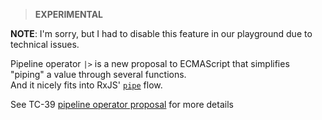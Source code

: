 <!--
name:		
title:		RxJS with pipeline |> operator proposal
pageTitle:	RxJS with pipeline |> operator proposal
desc:		This example shows how to use ECMAScript pipeline operator proposal with RxJS pipe operators
docsUrl:	
-->

> **EXPERIMENTAL**

**NOTE**: I'm sorry, but I had to disable this feature in our playground due to technical issues.

Pipeline operator `|>` is a new proposal to ECMAScript that simplifies "piping" a value through several functions.    
And it nicely fits into RxJS' [`pipe`](/rxjs/pipe/) flow.

See TC-39 [pipeline operator proposal](https://github.com/tc39/proposal-pipeline-operator/) for more details


<!--
```ts
// proposal-pipeline-operator
const { rxObserver } = require('api/v0.3');
const { timer } = require('rxjs');
const { take, map } = require('rxjs/operators');

const msg = 'awesome';

timer(0, 5)
  |> take(msg.length)
  |> map(index=>msg[index])
  |> subscribe(rxObserver())
  ;

function subscribe(observer){
  return stream$ => stream$.subscribe(observer);
}

```
-->
